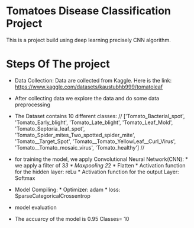 # Tomatoes Disease Classification Project
This is a project build using deep learning precisely CNN algorithm.

# Steps Of The project

* Data Collection: Data are collected from Kaggle. Here is the link: https://www.kaggle.com/datasets/kaustubhb999/tomatoleaf
* After collecting data we explore the data and do some data preprocessing
* The Dataset contains 10 different classes:
 // ['Tomato_Bacterial_spot',
 'Tomato_Early_blight',
 'Tomato_Late_blight',
 'Tomato_Leaf_Mold',
 'Tomato_Septoria_leaf_spot',
 'Tomato_Spider_mites_Two_spotted_spider_mite',
 'Tomato__Target_Spot',
 'Tomato__Tomato_YellowLeaf__Curl_Virus',
 'Tomato__Tomato_mosaic_virus',
 'Tomato_healthy']  //

* for training the model, we apply Convolutional Neural Network(CNN):
          * we apply a filter of 3*3
          * Maxpooling 2*2
          * Flatten
          * Activation function for the hidden layer: reLu
          * Activation function for the output Layer: Softmax
* Model Compiling:
         * Optimizer: adam
         * loss: SparseCategoricalCrossentrop
* model evaluation
* The accuarcy of the model is 0.95
Classes= 10

